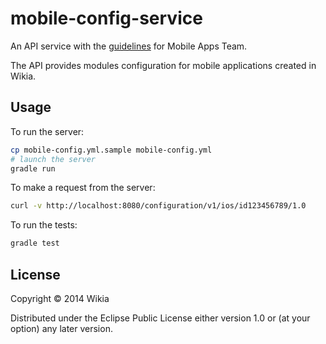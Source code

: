 # mobile-config-service

An API service with the [guidelines](https://github.com/Wikia/guidelines/tree/master/APIDesign) for Mobile Apps Team.

The API provides modules configuration for mobile applications created in Wikia.

## Usage

To run the server:

```bash
cp mobile-config.yml.sample mobile-config.yml
# launch the server
gradle run
```

To make a request from the server:

```bash
curl -v http://localhost:8080/configuration/v1/ios/id123456789/1.0
```

To run the tests:

```bash
gradle test
```


## License

Copyright © 2014 Wikia

Distributed under the Eclipse Public License either version 1.0 or (at
your option) any later version.